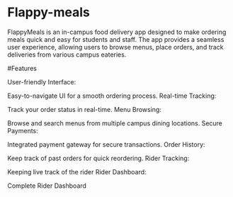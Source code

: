# Flappy-meals
FlappyMeals is an in-campus food delivery app designed to make ordering meals quick and easy for students and staff. The app provides a seamless user experience, allowing users to browse menus, place orders, and track deliveries from various campus eateries.


#Features

User-friendly Interface: 

Easy-to-navigate UI for a smooth ordering process.
Real-time Tracking: 

Track your order status in real-time.
Menu Browsing: 

Browse and search menus from multiple campus dining locations.
Secure Payments: 

Integrated payment gateway for secure transactions.
Order History: 

Keep track of past orders for quick reordering.
Rider Tracking: 

Keeping live track of the rider
Rider Dashboard: 

Complete Rider Dashboard
